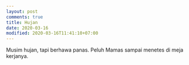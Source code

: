 ```yaml
---
layout: post
comments: true
title: Hujan
date: 2020-03-16
modified: 2020-03-16T11:41:10+07:00
---
```


Musim hujan, tapi berhawa panas. Peluh Mamas sampai menetes di meja kerjanya.

